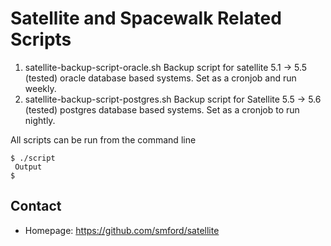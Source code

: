 Satellite and Spacewalk Related Scripts
======
1. satellite-backup-script-oracle.sh
Backup script for satellite 5.1 -> 5.5 (tested) oracle database based systems.  Set as a cronjob and run weekly.
2. satellite-backup-script-postgres.sh
Backup script for Satellite 5.5 -> 5.6 (tested) postgres database based systems. Set as a cronjob to run nightly.


All scripts can be run from the command line
```
$ ./script 
 Output
$ 
```

## Contact
* Homepage: https://github.com/smford/satellite 

